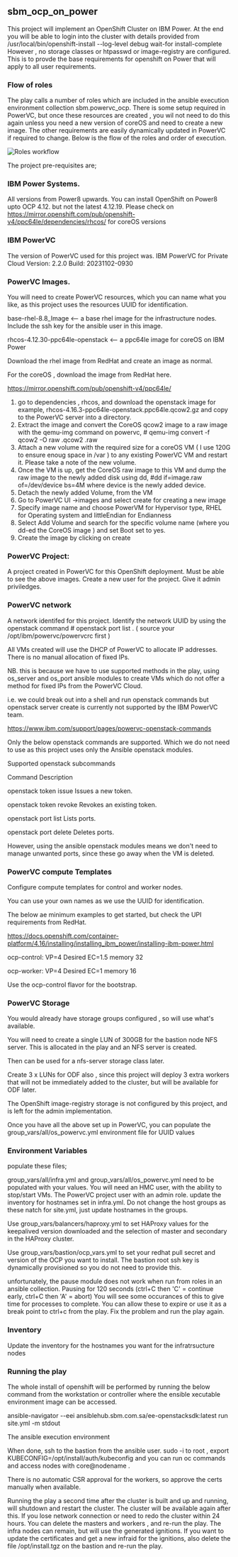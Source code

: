 ## sbm_ocp_on_power

This project will implement an OpenShift Cluster on IBM Power. 
At the end you will be able to login into the cluster with details provided from
 /usr/local/bin/openshift-install --log-level debug wait-for install-complete
However , no storage classes or htpasswd or image-registry are configured. This is to provde the base requirements for openshift on Power that will apply to all user requirements.

### Flow of roles
The play calls a number of roles which are included in the ansible execution environment collection sbm.powervc_ocp.
There is some setup required in PowerVC, but once these resources are created , you wil not need to do this again unless you need a new version of coreOS and need to create a new image.
The other requirements are easily dynamically updated in PowerVC if required to change.
Below is the flow of the roles and order of execution.

![ Roles workflow](https://github.com/ibellinfantie/build_ocp/blob/main/roles_workflow.png)

The project pre-requisites are;

### IBM Power Systems.

All versions from Power8 upwards.
You can install OpenShift on Power8 upto OCP 4.12. but not the latest 4.12.19.
Please check on https://mirror.openshift.com/pub/openshift-v4/ppc64le/dependencies/rhcos/  for coreOS versions

### IBM PowerVC

The version of PowerVC used for this project was.
IBM PowerVC for Private Cloud
Version: 2.2.0
Build: 20231102-0930

### PowerVC Images.

You will need to create PowerVC resources, which you can name what you like, as this project uses the resources UUID for identification.

base-rhel-8.8_Image	 <-- a base rhel image for the infrastructure nodes. Include  the ssh key for the ansible user in this image.

rhcos-4.12.30-ppc64le-openstack  <-- a ppc64le image for coreOS on IBM Power

Download the rhel image from RedHat and create an image as normal.

For the coreOS , download the image from RedHat here.

https://mirror.openshift.com/pub/openshift-v4/ppc64le/

1.  go to dependencies , rhcos, and download the openstack image for example, rhcos-4.16.3-ppc64le-openstack.ppc64le.qcow2.gz and copy to the PowerVC server into a directory.
2.	Extract the image and convert the CoreOS qcow2 image to a raw image with the qemu-img command on powervc, # qemu-img convert -f qcow2 -O raw <image>.qcow2 <image>.raw
3.	Attach a new volume with the required size for a coreOS VM ( I use 120G to ensure enoug space in /var ) to any existing PowerVC VM and restart it. Please take a note of the new volume.
4.	Once the VM is up, get the CoreOS raw image to this VM and dump the raw image to the newly added disk using dd, #dd if=image.raw of=/dev/device bs=4M  where device is the newly added device.
5.	Detach the newly added Volume, from the VM
6.	Go to PowerVC UI ->images and select create for creating a new image
7.	Specify image name and choose PowerVM for Hypervisor type, RHEL for Operating system and littleEndian for Endianness
8.	Select Add Volume and search for the specific volume name (where you dd-ed the CoreOS image ) and set Boot set to yes.
9.	Create the image by clicking on create


### PowerVC Project:

A project created in PowerVC for this OpenShift deployment. Must be able to see the above images.
Create a new user for the project. Give it admin priviledges.

### PowerVC network

A network identifed for this project. Identify the network UUID by using the openstack command # openstack port list . ( source your /opt/ibm/powervc/powervcrc first )

All VMs created will use the DHCP of PowerVC to allocate IP addresses. There is no manual allocation of fixed IPs.

NB. this is because we have to use supported methods in the play, using os_server and os_port ansible modules to create VMs which do not offer a method for fixed IPs from the PowerVC Cloud.

i.e. we could break out into a shell and run openstack commands but openstack server create is currently not supported by the IBM PowerVC team.

https://www.ibm.com/support/pages/powervc-openstack-commands

Only the below openstack commands are supported. Which we do not need to use as this project uses only the Ansible openstack modules.

Supported openstack subcommands

Command                 Description

openstack token issue	  Issues a new token.

openstack token revoke	Revokes an existing token.

openstack port list	    Lists ports.

openstack port delete	  Deletes ports.

However, using the ansible openstack modules means we don't need to manage unwanted ports, since these go away when the VM is deleted.

### PowerVC compute Templates

Configure compute templates for control and worker nodes.

You can use your own names as we use the UUID for identification.

The below ae minimum examples to get started, but check the UPI requirements from RedHat.

https://docs.openshift.com/container-platform/4.16/installing/installing_ibm_power/installing-ibm-power.html

ocp-control: VP=4 Desired EC=1.5 memory 32

ocp-worker: VP=4 Desired EC=1  memory 16

Use the ocp-control flavor for the bootstrap.

### PowerVC Storage

You would already have storage groups configured , so will use what's available.

You will need to create a single LUN of 300GB for the bastion node NFS server. This is allocated in the play and an NFS server is created.

Then can be used for a nfs-server storage class later.

Create 3 x LUNs for ODF also , since this project will deploy 3 extra workers that will not be immediately added to the cluster, but will be available for ODF later.

The OpenShift image-registry storage is not configured by this project, and is left for the admin implementation.

Once you have all the above set up in PowerVC, you can populate the group_vars/all/os_powervc.yml environment file for UUID values


### Environment Variables

populate these files;

group_vars/all/infra.yml  and group_vars/all/os_powervc.yml need to be populated with your values.
You will need an HMC user, with the ability to stop/start VMs.
The PowerVC project user with an admin role.
update the inventory for hostnames set in infra.yml.
Do not change the host groups as these natch for site.yml, just update hostnames in the groups.

Use group_vars/balancers/haproxy.yml to set HAProxy values for the keepalived version downloaded and the selection of master and secondary in the HAProxy cluster.

Use group_vars/bastion/ocp_vars.yml to set your redhat pull secret and version of the OCP you want to install. The bastion root ssh key is dynamically provisioned so you do not need to provide this.


unfortunately, the pause module does not work when run from roles in an ansible collection.
Pausing for 120 seconds
(ctrl+C then 'C' = continue early, ctrl+C then 'A' = abort)
You will see some occurances of this to give time for processes to complete. You can allow these to expire or use it as a break point to ctrl+c from the play. Fix the problem and run the play again.

### Inventory

Update the inventory for the hostnames you want for the infratrsucture nodes

### Running the play

The whole install of openshift will be performed by running the below command from the workstation or controller where the ensible xecutable environment image can be accessed.

ansible-navigator --eei ansiblehub.sbm.com.sa/ee-openstacksdk:latest run site.yml  -m stdout


The ansible execution environment 

When done, ssh to the bastion from the ansible user. 
sudo -i to root , 
export KUBECONFIG=/opt/install/auth/kubeconfig 
and you can run oc commands and access nodes
with core@nodename .
 
There is no automatic CSR approval for the workers, so approve the certs manually when available.

Running the play a second time after the cluster is built and up and running, will shutdown and restart the cluster.
The cluster will be available again after this.
If you lose network connection or need to redo the cluster within 24 hours. You can delete the masters and workers , and re-run the play. 
The infra nodes can remain, but will use the generated ignitions.
If you want to update the certificates and get a new infraid for the ignitions, also delete the file /opt/install.tgz on the bastion and re-run the play. 


